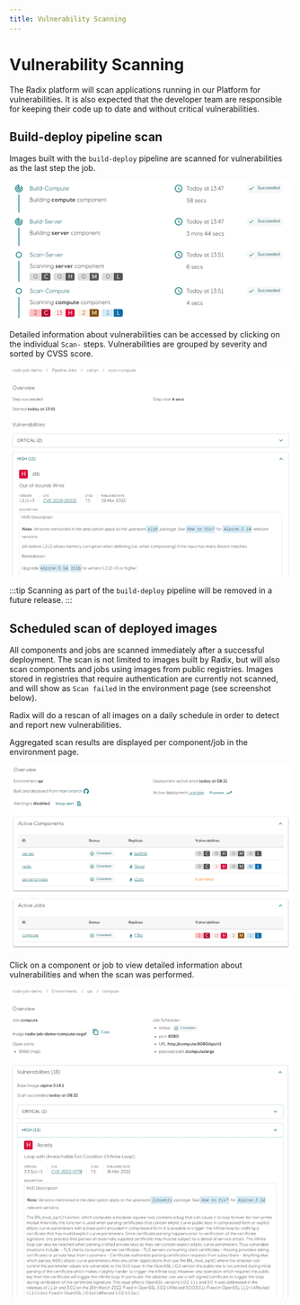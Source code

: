 ```yaml
---
title: Vulnerability Scanning
---
```


# Vulnerability Scanning

The Radix platform will scan applications running in our Platform for vulnerabilities. It is also expected that the developer team are responsible for keeping their code up to date and without critical vulnerabilities.

## Build-deploy pipeline scan

Images built with the `build-deploy` pipeline are scanned for vulnerabilities as the last step the job.

![Scan Steps](./scan-build-deploy.png "Scan Steps")

Detailed information about vulnerabilities can be accessed by clicking on the individual `Scan-` steps. Vulnerabilities are grouped by severity and sorted by CVSS score.

![Scan Step Details](./scan-build-deploy-details.png "Scan Step Details")

:::tip
Scanning as part of the `build-deploy` pipeline will be removed in a future release.
:::

## Scheduled scan of deployed images

All components and jobs are scanned immediately after a successful deployment. The scan is not limited to images built by Radix, but will also scan components and jobs using images from public registries. Images stored in registries that require authentication are currently not scanned, and will show as `Scan failed` in the environment page (see screenshot below).

Radix will do a rescan of all images on a daily schedule in order to detect and report new vulnerabilities.

Aggregated scan results are displayed per component/job in the environment page.

![Scan Environment Overview](./scan-environment.png "Scan Environment Overview")

Click on a component or job to view detailed information about vulnerabilities and when the scan was performed.

![Scan Component Details](./scan-component-details.png "Scan Component Details")
